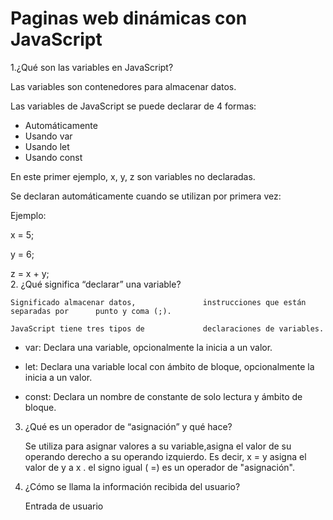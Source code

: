 # Paginas web dinámicas con JavaScript  

  1.¿Qué son las variables en JavaScript?   
   
  Las variables son contenedores para almacenar datos.  
  
  Las variables de JavaScript se puede declarar de 4 formas:
    
  * Automáticamente
  * Usando var
  * Usando let
  * Usando const
  
   En este primer ejemplo, x, y, z son variables no declaradas.  
  
  Se declaran automáticamente cuando se utilizan por primera vez:

   Ejemplo:
   
   x = 5;
   
   y = 6;
   
   z = x + y;  
   2. ¿Qué significa “declarar” una variable?

    Significado almacenar datos,               instrucciones que están separadas por      punto y coma (;).
   
    JavaScript tiene tres tipos de             declaraciones de variables.

   + var:
     Declara una variable, opcionalmente        la inicia a un valor.

   + let:
     Declara una variable local con ámbito      de bloque, opcionalmente la inicia a       un valor.

   + const:
     Declara un nombre de constante de          solo lectura y ámbito de bloque.


3. ¿Qué es un operador de “asignación” y       qué hace?

    Se utiliza para asignar valores a su       variable,asigna el valor de su             operando derecho a su operando             izquierdo. Es decir, x =     y asigna      el valor de y a x . el signo     igual     ( =) es un operador de                     "asignación".

4. ¿Cómo se llama la información recibida     del usuario?
   
   Entrada de usuario 
